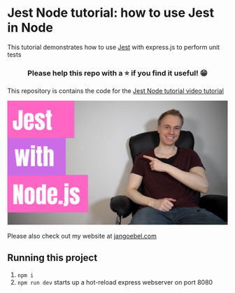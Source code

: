 # Jest Node tutorial: how to use Jest in Node

This tutorial demonstrates how to use [Jest](https://jestjs.io/) with express.js to perform unit tests

<h3 align="center">Please help this repo with a ⭐️ if you find it useful! 😁</h3>

This repository is contains the code for the [Jest Node tutorial video tutorial](https://www.youtube.com/watch?v=KqQoiFBp36A)

[![Jest Node tutorial.png](images/jest-with-node.png)](https://www.youtube.com/watch?v=KqQoiFBp36A)

Please also check out my website at [jangoebel.com](https://jangoebel.com)

## Running this project

1. `npm i`
2. `npm run dev` starts up a hot-reload express webserver on port 8080
